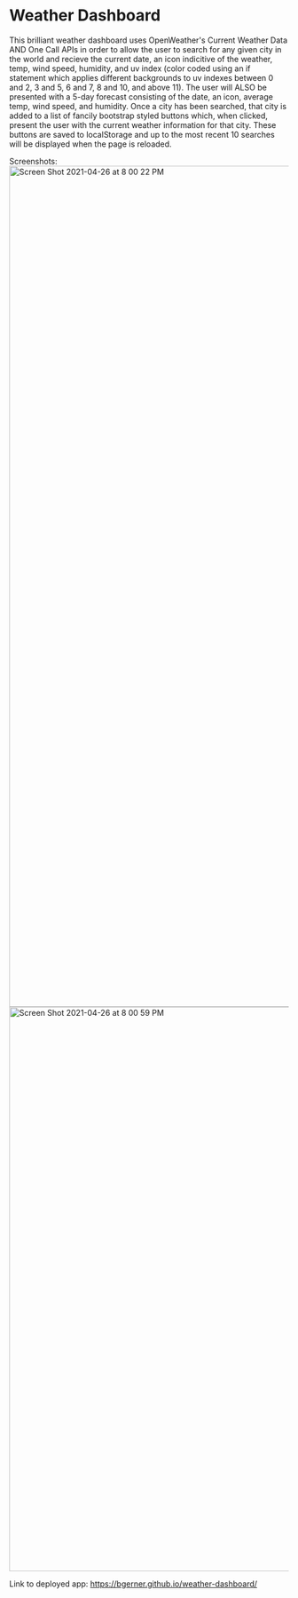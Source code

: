 # Weather Dashboard

This brilliant weather dashboard uses OpenWeather's Current Weather Data AND One Call APIs in order to allow the user to search for any given city in the world and recieve the current date, an icon indicitive of the weather, temp, wind speed, humidity, and uv index (color coded using an if statement which applies different backgrounds to uv indexes between 0 and 2, 3 and 5, 6 and 7, 8 and 10, and above 11).
The user will ALSO be presented with a 5-day forecast consisting of the date, an icon, average temp, wind speed, and humidity.
Once a city has been searched, that city is added to a list of fancily bootstrap styled buttons which, when clicked, present the user with the current weather information for that city.
These buttons are saved to localStorage and up to the most recent 10 searches will be displayed when the page is reloaded.

Screenshots:
<img width="1514" alt="Screen Shot 2021-04-26 at 8 00 22 PM" src="https://user-images.githubusercontent.com/79947732/116178306-2a681180-a6ca-11eb-86b5-addcae79584e.png">
<img width="1016" alt="Screen Shot 2021-04-26 at 8 00 59 PM" src="https://user-images.githubusercontent.com/79947732/116178317-2dfb9880-a6ca-11eb-8c28-43341c231235.png">

Link to deployed app:
https://bgerner.github.io/weather-dashboard/
